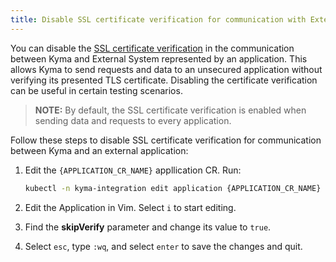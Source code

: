 ```yaml
---
title: Disable SSL certificate verification for communication with External System
---
```


<!-- TODO : describe how to do that in the Central Gateway scenario -->
You can disable the [SSL certificate verification](../../01-overview/main-areas/application-connectivity/ac-04-security.md#ssl-certificate-verification) in the communication between Kyma and External System represented by an application. This allows Kyma to send requests and data to an unsecured application without verifying its presented TLS certificate. Disabling the certificate verification can be useful in certain testing scenarios.

>**NOTE:** By default, the SSL certificate verification is enabled when sending data and requests to every application.

Follow these steps to disable SSL certificate verification for communication between Kyma and an external application:

1. Edit the `{APPLICATION_CR_NAME}` appllication CR. Run:

   ```bash
   kubectl -n kyma-integration edit application {APPLICATION_CR_NAME}
   ```

2. Edit the Application in Vim. Select `i` to start editing.
3. Find the **skipVerify** parameter and change its value to `true`.
4. Select `esc`, type `:wq`, and select `enter` to save the changes and quit.
